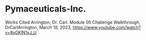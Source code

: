 # Pymaceuticals-Inc.

Works Cited
Arrington, Dr. Carl. Module 05 Challenge Walkthrough, DrCarlArrington, March 18, 2023, https://www.youtube.com/watch?v=8sGKlN1xJ_U

